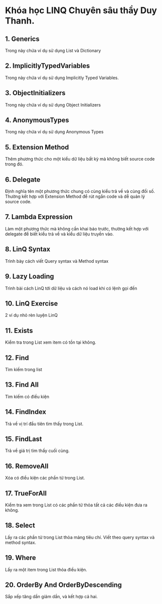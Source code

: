 # Khóa học LINQ Chuyên sâu thầy Duy Thanh.
## 1. Generics

Trong này chứa ví dụ sử dụng List và Dictionary

## 2. ImplicitlyTypedVariables

Trong này chứa ví dụ sử dụng Implicitly Typed Variables.

## 3. ObjectInitializers

Trong này chứa ví dụ sử dụng Object Initializers

## 4. AnonymousTypes

Trong này chứa ví dụ sử dụng Anonymous Types

## 5. Extension Method

Thêm phương thức cho một kiểu dữ liệu bất kỳ mà không biết source code trong đó.

## 6. Delegate

Định nghĩa tên một phương thức chung có cùng kiểu trả về và cùng đối số. Thường kết hợp với Extension Method để rút ngắn code và dễ quản lý source code.

## 7. Lambda Expression

Làm một phương thức mà không cần khai báo trước, thường kết hợp với delegate để biết kiểu trả về và kiểu dữ liệu truyền vào.

## 8. LinQ Syntax

Trình bày cách viết Query syntax và Method syntax

## 9. Lazy Loading

Trình bài cách LinQ tới dữ liệu và cách nó load khi có lệnh gọi đến

## 10. LinQ Exercise

2 ví dụ nhỏ rèn luyện LinQ

## 11. Exists

Kiểm tra trong List xem item có tồn tại không.

## 12. Find

Tìm kiếm trong list

## 13. Find All

Tìm kiếm có điều kiện

## 14. FindIndex

Trả về vị trí đầu tiên tìm thấy trong List.

## 15. FindLast

Trả về giá trị tìm thấy cuối cùng.

## 16. RemoveAll

Xóa có điều kiện các phần tử trong List.

## 17. TrueForAll

Kiểm tra xem trong List có các phần tử thỏa tất cả các điều kiện đưa ra không.

## 18. Select

Lấy ra các phần tử trong List thỏa mảng tiêu chí. Viết theo query syntax và method syntax.

## 19. Where

Lấy ra một item trong List thỏa điều kiện.

## 20. OrderBy And OrderByDescending

Sắp xếp tăng dần giảm dần, và kết hợp cả hai.

